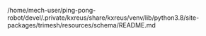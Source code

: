 /home/mech-user/ping-pong-robot/devel/.private/kxreus/share/kxreus/venv/lib/python3.8/site-packages/trimesh/resources/schema/README.md